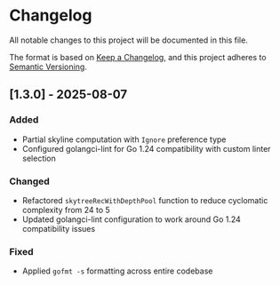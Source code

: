 # Changelog

All notable changes to this project will be documented in this file.

The format is based on [Keep a Changelog](https://keepachangelog.com/en/1.0.0/),
and this project adheres to [Semantic Versioning](https://semver.org/spec/v2.0.0.html).

## [1.3.0] - 2025-08-07

### Added
- Partial skyline computation with `Ignore` preference type
- Configured golangci-lint for Go 1.24 compatibility with custom linter selection

### Changed
- Refactored `skytreeRecWithDepthPool` function to reduce cyclomatic complexity from 24 to 5
- Updated golangci-lint configuration to work around Go 1.24 compatibility issues

### Fixed
- Applied `gofmt -s` formatting across entire codebase
